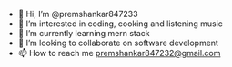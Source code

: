 - 👋 Hi, I’m @premshankar847233
- 👀 I’m interested in coding, cooking and listening music
- 🌱 I’m currently learning mern stack
- 💞️ I’m looking to collaborate on software development
- 📫 How to reach me premshankar847232@gmail.com

<!---
premshankar847233/premshankar847233 is a ✨ special ✨ repository because its `README.md` (this file) appears on your GitHub profile.
You can click the Preview link to take a look at your changes.
--->
